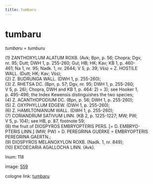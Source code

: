 ```yaml
---
title: tumbaru
---
```


# tumbaru

<i>tumbaru = tumburu</i>  <div n="P" />(1) <bot>ZANTHOXYLUM ALATUM ROXB.</bot> (Avk; Bpn, p. 56; Chopra; Dgv, <div n="lb" />nr. 95; Dutt; DWH 1, p. 255-260; Gul; HB; HK; Kav; KB 1, p. 460- <div n="lb" />461; Na 1, nr. 95; Nadk. 1, nr. 2644; V 5, p. 39; Vśs) = <bot>Z. HOSTILE <div n="lb" />WALL.</bot> (Dutt; HK; Kav; Vśs); <div n="P" />(2) <bot>Z. BUDRUNGA WALL.</bot> (DWH 1, p. 255-260); <div n="P" />(3) <bot>Z. RHETSA DC.</bot> (Bpn, p. 57; Dgv, nr. 95; DWH 1, p. 255-260; <div n="lb" />V 5, p. 26); Chopra, DWH and KB 1, p. 464: 2) = 3); see Hooker 1, <div n="lb" />p. 495-496; the Index Kewensis distinguishes the two species; <div n="P" />(4) <bot>Z. ACANTHOPODIUM DC.</bot> (Bpn, p. 56; DWH 1, p. 255-260); <div n="P" />(5) <bot>Z. OXYPHYLLUM EDGEW.</bot> (DWH 1, p. 255-260); <div n="P" />(6) <bot>Z. HAMILTONIANUM WALL.</bot> (DWH 1, p. 255-260); <div n="P" />(7) <bot>CORIANDRUM SATIVUM LINN.</bot> (KB 2, p. 1225-1227; MW; PW; <div n="lb" />V 5, p. 104); see HB, p. 87, footnote 59; <div n="P" />(8) the fruit of <bot>DIOSPYROS EMBRYOPTERIS PERS.</bot> [= <bot>D. EMBRYO- <div n="lb" />PTERIS LINN.</bot>] (MW; PW) = <bot>D. PEREGRINA GUERKE</bot> = <bot>EMBRYOPTERIS <div n="lb" />PEREGRINA GAERTN.</bot>; <div n="P" />(9) <bot>DIOSPYROS MELANOXYLON ROXB.</bot> (Nadk. 1, nr. 849); <div n="P" />(10) <bot>EXCOECARIA AGALLOCHA LINN.</bot> (Avk).

lnum: 118

image: [559](https://www.sanskrit-lexicon.uni-koeln.de/scans/csl-apidev/servepdf.php?dict=snp&page=559)

cologne link: [tumbaru](https://sanskrit-lexicon.uni-koeln.de/scans/csl-apidev/getword.php?dict=snp&key=tumbaru)

